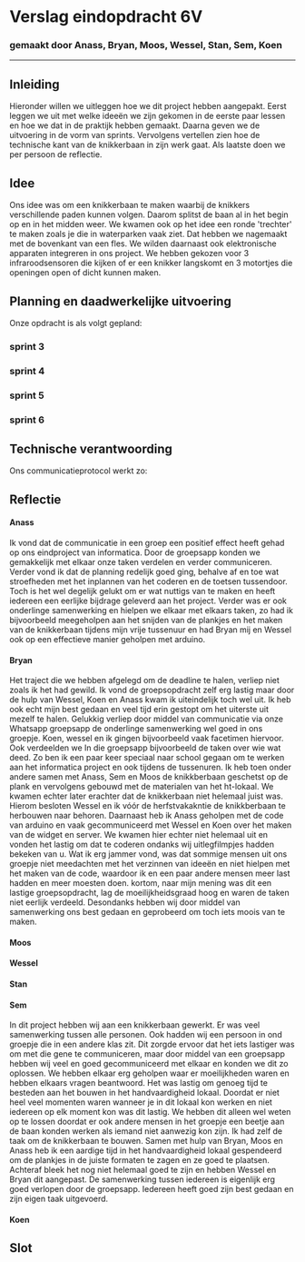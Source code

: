 # Verslag eindopdracht 6V
### gemaakt door Anass, Bryan, Moos, Wessel, Stan, Sem, Koen

---

## Inleiding
Hieronder willen we uitleggen hoe we dit project hebben aangepakt. Eerst leggen we uit met welke ideeën we zijn gekomen in de
eerste paar lessen en hoe we dat in de praktijk hebben gemaakt. Daarna geven we de uitvoering in de vorm van sprints. 
Vervolgens vertellen zien hoe de technische kant van de knikkerbaan in zijn werk gaat. Als laatste doen we per persoon de reflectie.


## Idee
Ons idee was om een knikkerbaan te maken waarbij de knikkers verschillende paden kunnen volgen. Daarom splitst de baan al 
in het begin op en in het midden weer. We kwamen ook op het idee een ronde 'trechter' te maken zoals je die in waterparken
vaak ziet. Dat hebben we nagemaakt met de bovenkant van een fles. We wilden daarnaast ook elektronische apparaten integreren
in ons project. We hebben gekozen voor 3 infraroodsensoren die kijken of er een knikker langskomt en 3 motortjes die openingen
open of dicht kunnen maken.


## Planning en daadwerkelijke uitvoering
Onze opdracht is als volgt gepland:

### sprint 3

### sprint 4

### sprint 5

### sprint 6



## Technische verantwoording
Ons communicatieprotocol werkt zo:



## Reflectie
#### Anass
Ik vond dat de communicatie in een groep een positief effect heeft gehad op ons eindproject van informatica. Door de groepsapp konden we gemakkelijk met elkaar onze taken verdelen en verder communiceren. Verder vond ik dat de planning redelijk goed ging, behalve af en toe wat stroefheden met het inplannen van het coderen en de toetsen tussendoor. Toch is het wel degelijk gelukt om er wat nuttigs van te maken en heeft iedereen een eerlijke bijdrage geleverd aan het project. Verder was er ook onderlinge samenwerking en hielpen we elkaar met elkaars taken, zo had ik bijvoorbeeld meegeholpen aan het snijden van de plankjes en het maken van de knikkerbaan tijdens mijn vrije tussenuur en had Bryan mij en Wessel ook op een effectieve manier geholpen met arduino.

#### Bryan
Het traject die we hebben afgelegd om de deadline te halen, verliep niet zoals ik het had gewild. Ik vond de groepsopdracht zelf erg lastig maar door de hulp van Wessel, Koen en Anass kwam ik uiteindelijk toch wel uit. Ik heb ook echt mijn best gedaan en veel tijd erin gestopt om het uiterste uit mezelf te halen. Gelukkig verliep door middel van communicatie via onze Whatsapp groepsapp de onderlinge samenwerking wel goed in ons groepje. Koen, wessel en ik gingen bijvoorbeeld vaak facetimen hiervoor. Ook verdeelden we In die groepsapp  bijvoorbeeld de taken over wie wat deed. Zo ben ik een paar keer speciaal naar school gegaan om te werken aan het informatica project en ook tijdens de tussenuren. Ik heb toen onder andere samen met Anass, Sem en Moos de knikkberbaan geschetst op de plank en vervolgens gebouwd met de materialen van het ht-lokaal. We kwamen echter later erachter dat de knikkerbaan niet helemaal juist was. Hierom besloten Wessel en ik vóór de herfstvakakntie de knikkberbaan te herbouwen naar behoren. Daarnaast heb ik Anass geholpen met de code van arduino en vaak gecommuniceerd met Wessel en Koen over het maken van de widget en server. We kwamen hier echter niet helemaal uit en vonden het lastig om dat te coderen ondanks wij uitlegfilmpjes hadden bekeken van u. Wat ik erg jammer vond, was dat sommige mensen uit ons groepje niet meedachten met het verzinnen van ideeën en niet hielpen met het maken van de code, waardoor ik en een paar andere mensen meer last hadden en meer moesten doen. kortom, naar mijn mening was dit een lastige groepsopdracht, lag de moeilijkheidsgraad hoog en waren de taken niet eerlijk verdeeld. Desondanks hebben wij door middel van samenwerking ons best gedaan en geprobeerd om toch iets moois van te maken.

#### Moos

#### Wessel

#### Stan

#### Sem
In dit project hebben wij aan een knikkerbaan gewerkt. Er was veel samenwerking tussen alle personen. Ook hadden wij een persoon in ond groepje die in een andere klas zit. Dit zorgde ervoor dat het iets lastiger was om met die gene te communiceren, maar door middel van een groepsapp hebben wij veel en goed gecommuniceerd met elkaar en konden we dit zo oplossen. We hebben elkaar erg geholpen waar er moeilijkheden waren en hebben elkaars vragen beantwoord. Het was lastig om genoeg tijd te besteden aan het bouwen in het handvaardigheid lokaal. Doordat er niet heel veel momenten waren wanneer je in dit lokaal kon werken en niet iedereen op elk moment kon was dit lastig. We hebben dit alleen wel weten op te lossen doordat er ook andere mensen in het groepje een beetje aan de baan konden werken als iemand niet aanwezig kon zijn. Ik had zelf de taak om de knikkerbaan te bouwen. Samen met hulp van Bryan, Moos en Anass heb ik een aardige tijd in het handvaardigheid lokaal gespendeerd om de plankjes in de juiste formaten te zagen en ze goed te plaatsen. Achteraf bleek het nog niet helemaal goed te zijn en hebben Wessel en Bryan dit aangepast. De samenwerking tussen iedereen is eigenlijk erg goed verlopen door de groepsapp. Iedereen heeft goed zijn best gedaan en zijn eigen taak uitgevoerd.

#### Koen


## Slot
